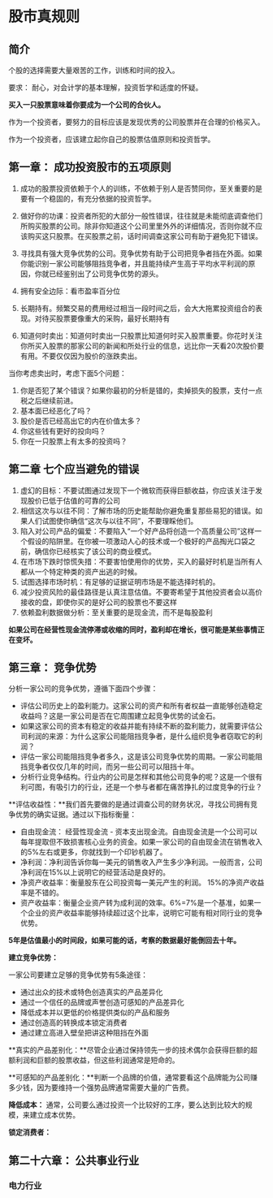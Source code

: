 # 股市真规则

## 简介

个股的选择需要大量艰苦的工作，训练和时间的投入。

要求： 耐心，对会计学的基本理解，投资哲学和适度的怀疑。

**买入一只股票意味着你要成为一个公司的合伙人。**

作为一个投资者，要努力的目标应该是发现优秀的公司股票并在合理的价格买入。

作为一个投资者，应该建立起你自己的股票估值原则和投资哲学。

 

## 第一章： 成功投资股市的五项原则

1. 成功的股票投资依赖于个人的训练，不依赖于别人是否赞同你，至关重要的是要有一个稳固的，有充分依据的投资哲学。
2. 做好你的功课：投资者所犯的大部分一般性错误，往往就是未能彻底调查他们所购买股票的公司。除非你知道这个公司里里外外的详细情况，否则你就不应该购买这只股票。在买股票之前，话时间调查这家公司有助于避免犯下错误。

2. 寻找具有强大竞争优势的公司。竞争优势有助于公司把竞争者挡在外面。如果你能识别一家公司能够阻挡竞争者，并且能持续产生高于平均水平利润的原因，你就已经鉴别出了公司竞争优势的源头。

3. 拥有安全边际：看市盈率百分位
4. 长期持有。频繁交易的费用经过相当一段时间之后，会大大拖累投资组合的表现。对待买股票要像重大的采购，最好长期持有
5. 知道何时卖出：知道何时卖出一只股票比知道何时买入股票重要。你花时关注你所买入股票的那家公司的新闻和所处行业的信息，远比你一天看20次股价要有用。不要仅仅因为股价的涨跌卖出。

当你考虑卖出时，考虑下面5个问题：

1. 你是否犯了某个错误？如果你最初的分析是错的，卖掉损失的股票，支付一点税之后继续前进。
2. 基本面已经恶化了吗？ 
3. 股价是否已经高出它的内在价值太多？
4.  你这些钱有更好的投向吗？
5. 你在一只股票上有太多的投资吗？

## 第二章 七个应当避免的错误

1. 虚幻的目标：不要试图通过发现下一个微软而获得巨额收益，你应该关注于发现股价已低于估值的可靠的公司
2. 相信这次与以往不同：了解市场的历史能帮助你避免重复那些易犯的错误。如果人们试图使你确信“这次与以往不同”，不要理睬他们。
3. 陷入对公司产品的偏爱：不要陷入“一个好产品将创造一个高质量公司”这样一个假设的陷阱里。在你被一项激动人心的技术或一个极好的产品掏光口袋之前，确信你已经核实了该公司的商业模式。
4. 在市场下跌时惊慌失措：不要害怕使用你的优势，买入的最好时机是当所有人都从一个特定种类的资产出逃的时候。
5. 试图选择市场时机：有足够的证据证明市场是不能选择时机的。
6. 减少投资风险的最佳路径是认真注意估值。不要寄希望于其他投资者会以高价接收的盘，即使你买的是好公司的股票也不要这样
7. 依赖盈利数据做分析：至关重要的是现金流，而不是每股盈利

**如果公司在经营性现金流停滞或收缩的同时，盈利却在增长，很可能是某些事情正在变坏。**

## 第三章： 竞争优势

 分析一家公司的竞争优势，遵循下面四个步骤：

- 评估公司历史上的盈利能力。这家公司的资产和所有者权益一直能够创造稳定收益吗？这是一家公司是否在它周围建立起竞争优势的试金石。
- 如果这家公司的资本有稳定的收益并能有持续不断的盈利能力，就需要评估公司利润的来源：为什么这家公司能阻挡竞争者，是什么组织竞争者窃取它的利润？
- 评估一家公司能阻挡竞争者多久，这是该公司竞争优势的周期。一家公司能阻挡竞争者仅仅几年的时间，而另一些公司可以阻挡十年。
- 分析行业竞争结构。行业内的公司是怎样和其他公司竞争的呢？这是一个很有利可图，有吸引力的行业，还是一个参与者都在痛苦挣扎的过度竞争的行业？

**评估收益性：**我们首先要做的是通过调查公司的财务状况，寻找公司拥有竞争优势的确实证据。通过以下指标衡量：

- 自由现金流： 经营性现金流 - 资本支出现金流。自由现金流是一个公司可以每年提取但不致损害核心业务的资金。如果一家公司的自由现金流在销售收入的5%左右或更多，你就找到一个印钞机器了。
- 净利润：净利润告诉你每一美元的销售收入产生多少净利润。一般而言，公司净利润在15%以上说明它的经营活动是良好的。
- 净资产收益率：衡量股东在公司投资每一美元产生的利润。 15%的净资产收益率是不错的。
- 资产收益率：衡量企业资产转为成利润的效率。6%=7%是一个基准，如果一个企业的资产收益率能够持续超过这个比率，说明它可能有相对同行业的竞争优势。

**5年是估值最小的时间段，如果可能的话，考察的数据最好能倒回去十年。**

**建立竞争优势：**

一家公司要建立足够的竞争优势有5条途径：

- 通过出众的技术或特色创造真实的产品差异化
- 通过一个信任的品牌或声誉创造可感知的产品差异化
- 降低成本并以更低的价格提供类似的产品和服务
- 通过创造高的转换成本锁定消费者
- 通过建立高进入壁垒把讲这种阻挡在外面

**真实的产品差别化：**尽管企业通过保持领先一步的技术偶尔会获得巨额的超额利润和巨额的股票收益，但这些利润通常是短命的。

**可感知的产品差别化：**判断一个品牌的价值，通常要看这个品牌能为公司赚多少钱，因为要维持一个强势品牌通常需要大量的广告费。

**降低成本：** 通常，公司要么通过投资一个比较好的工序，要么达到比较大的规模，来建立成本优势。

**锁定消费者：** 





## 第二十六章： 公共事业行业

### 电力行业

